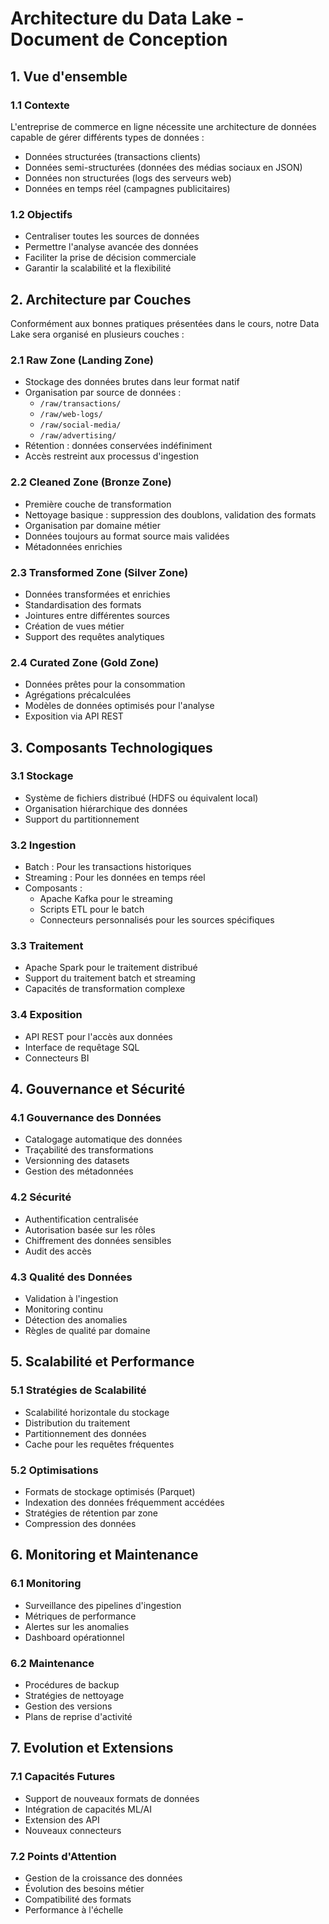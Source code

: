 # Architecture du Data Lake - Document de Conception

## 1. Vue d'ensemble

### 1.1 Contexte
L'entreprise de commerce en ligne nécessite une architecture de données capable de gérer différents types de données :
- Données structurées (transactions clients)
- Données semi-structurées (données des médias sociaux en JSON)
- Données non structurées (logs des serveurs web)
- Données en temps réel (campagnes publicitaires)

### 1.2 Objectifs
- Centraliser toutes les sources de données
- Permettre l'analyse avancée des données
- Faciliter la prise de décision commerciale
- Garantir la scalabilité et la flexibilité

## 2. Architecture par Couches

Conformément aux bonnes pratiques présentées dans le cours, notre Data Lake sera organisé en plusieurs couches :

### 2.1 Raw Zone (Landing Zone)
- Stockage des données brutes dans leur format natif
- Organisation par source de données :
  * `/raw/transactions/`
  * `/raw/web-logs/`
  * `/raw/social-media/`
  * `/raw/advertising/`
- Rétention : données conservées indéfiniment
- Accès restreint aux processus d'ingestion

### 2.2 Cleaned Zone (Bronze Zone)
- Première couche de transformation
- Nettoyage basique : suppression des doublons, validation des formats
- Organisation par domaine métier
- Données toujours au format source mais validées
- Métadonnées enrichies

### 2.3 Transformed Zone (Silver Zone)
- Données transformées et enrichies
- Standardisation des formats
- Jointures entre différentes sources
- Création de vues métier
- Support des requêtes analytiques

### 2.4 Curated Zone (Gold Zone)
- Données prêtes pour la consommation
- Agrégations précalculées
- Modèles de données optimisés pour l'analyse
- Exposition via API REST

## 3. Composants Technologiques

### 3.1 Stockage
- Système de fichiers distribué (HDFS ou équivalent local)
- Organisation hiérarchique des données
- Support du partitionnement

### 3.2 Ingestion
- Batch : Pour les transactions historiques
- Streaming : Pour les données en temps réel
- Composants :
  * Apache Kafka pour le streaming
  * Scripts ETL pour le batch
  * Connecteurs personnalisés pour les sources spécifiques

### 3.3 Traitement
- Apache Spark pour le traitement distribué
- Support du traitement batch et streaming
- Capacités de transformation complexe

### 3.4 Exposition
- API REST pour l'accès aux données
- Interface de requêtage SQL
- Connecteurs BI

## 4. Gouvernance et Sécurité

### 4.1 Gouvernance des Données
- Catalogage automatique des données
- Traçabilité des transformations
- Versionning des datasets
- Gestion des métadonnées

### 4.2 Sécurité
- Authentification centralisée
- Autorisation basée sur les rôles
- Chiffrement des données sensibles
- Audit des accès

### 4.3 Qualité des Données
- Validation à l'ingestion
- Monitoring continu
- Détection des anomalies
- Règles de qualité par domaine

## 5. Scalabilité et Performance

### 5.1 Stratégies de Scalabilité
- Scalabilité horizontale du stockage
- Distribution du traitement
- Partitionnement des données
- Cache pour les requêtes fréquentes

### 5.2 Optimisations
- Formats de stockage optimisés (Parquet)
- Indexation des données fréquemment accédées
- Stratégies de rétention par zone
- Compression des données

## 6. Monitoring et Maintenance

### 6.1 Monitoring
- Surveillance des pipelines d'ingestion
- Métriques de performance
- Alertes sur les anomalies
- Dashboard opérationnel

### 6.2 Maintenance
- Procédures de backup
- Stratégies de nettoyage
- Gestion des versions
- Plans de reprise d'activité

## 7. Evolution et Extensions

### 7.1 Capacités Futures
- Support de nouveaux formats de données
- Intégration de capacités ML/AI
- Extension des API
- Nouveaux connecteurs

### 7.2 Points d'Attention
- Gestion de la croissance des données
- Évolution des besoins métier
- Compatibilité des formats
- Performance à l'échelle